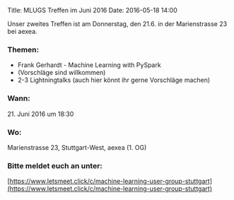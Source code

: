 Title: MLUGS Treffen im Juni 2016
Date: 2016-05-18 14:00

Unser zweites Treffen ist am Donnerstag, den 21.6. in der Marienstrasse 23 bei aexea.

### Themen:

- Frank Gerhardt - Machine Learning with PySpark
-  (Vorschläge sind willkommen)
- 2-3 Lightningtalks (auch hier könnt ihr gerne Vorschläge machen)

### Wann:

<p>21. Juni 2016 um 18:30</p>  

### Wo:

Marienstrasse 23, Stuttgart-West, aexea (1. OG)

### Bitte meldet euch an unter:
[https://www.letsmeet.click/c/machine-learning-user-group-stuttgart](https://www.letsmeet.click/c/machine-learning-user-group-stuttgart)
